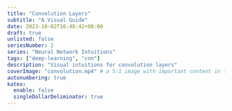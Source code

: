 ```yaml
---
title: "Convolution Layers"
subtitle: "A Visual Guide"
date: 2023-10-02T16:48:42+08:00
draft: true
unlisted: false
seriesNumber: 2
series: "Neural Network Intuitions"
tags: ["deep-learning", "cnn"]
description: "Visual intuitions for convolution layers"
coverImage: "convolution.mp4" # a 5:1 image with important content in the center 3:1 zone for best effect
autonumbering: true
katex:
  enable: false
  singleDollarDeliminator: true
---
```


<!-- ![](convolution.mp4) -->
